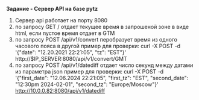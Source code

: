 **Задание - Сервер API на базе pytz**

1. Сервер api работает на порту 8080
2. по запросу GET /<timezone name> отдает текущее время в запрошеной зоне в виде html, если <timezone name> пустое время отдает в GTM
3. по запросу POST /api/v1/convert перобразует время из одного часового пояса в другой
   пример для проверки: curl -X POST -d '{"date": "12.20.2021 22:21:05", "tz": "EST"}' http://$IP_SERVER:8080/api/v1/convert/GMT
4. по запросу POST /api/v1/datediff отдает число секунд между датами из параметра json
   пример для проверки: curl -X POST -d '{"first_date": "12.06.2024 22:21:05", "first_tz": "EST", "second_date": "12:30pm 2024-02-01", "second_tz": "Europe/Moscow"}' http://10.0.0.82:8080/api/v1/datediff
